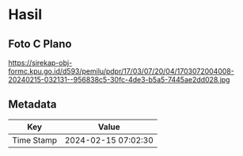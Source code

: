 # Hasil

## Foto C Plano

https://sirekap-obj-formc.kpu.go.id/d593/pemilu/pdpr/17/03/07/20/04/1703072004008-20240215-032131--956838c5-30fc-4de3-b5a5-7445ae2dd028.jpg


## Metadata

| Key        | Value               |
| ---------- | ------------------- |
| Time Stamp | 2024-02-15 07:02:30 |



